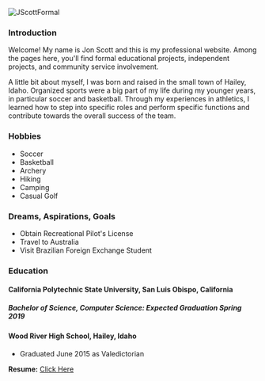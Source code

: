![JScottFormal](https://jonscott20.github.io/Files/Documents/smallFormal.jpeg)

### Introduction

Welcome! My name is Jon Scott and this is my professional website. Among the pages here, you'll find formal educational projects, independent projects, and community service involvement. 

A little bit about myself, I was born and raised in the small town of Hailey, Idaho. Organized sports were a big part of my life during my younger years, in particular soccer and basketball. Through my experiences in athletics, I learned how to step into specific roles and perform specific functions and contribute towards the overall success of the team. 

### Hobbies

- Soccer
- Basketball
- Archery
- Hiking
- Camping
- Casual Golf

### Dreams, Aspirations, Goals
* Obtain Recreational Pilot's License
* Travel to Australia
* Visit Brazilian Foreign Exchange Student

### Education

#### California Polytechnic State University, San Luis Obispo, California

##### Bachelor of Science, Computer Science: Expected Graduation Spring 2019

#### Wood River High School, Hailey, Idaho
- Graduated June 2015 as Valedictorian

**Resume:**
[Click Here](https://jonscott20.github.io/Files/Documents/Resume03-16-17.pdf)
